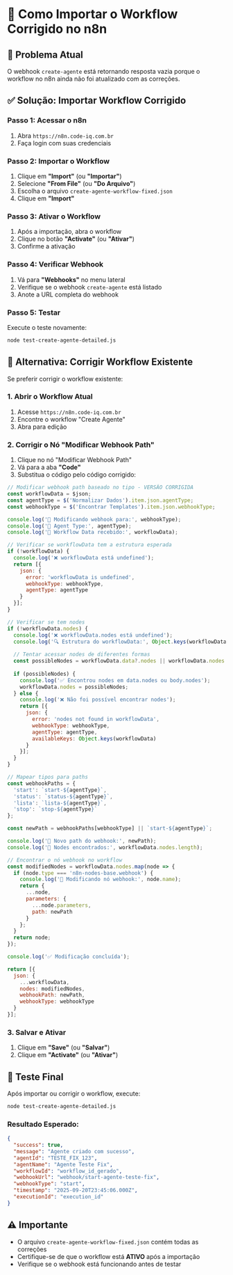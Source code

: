 # 🚀 Como Importar o Workflow Corrigido no n8n

## 🚨 **Problema Atual**
O webhook `create-agente` está retornando resposta vazia porque o workflow no n8n ainda não foi atualizado com as correções.

## ✅ **Solução: Importar Workflow Corrigido**

### **Passo 1: Acessar o n8n**
1. Abra `https://n8n.code-iq.com.br`
2. Faça login com suas credenciais

### **Passo 2: Importar o Workflow**
1. Clique em **"Import"** (ou **"Importar"**)
2. Selecione **"From File"** (ou **"Do Arquivo"**)
3. Escolha o arquivo `create-agente-workflow-fixed.json`
4. Clique em **"Import"**

### **Passo 3: Ativar o Workflow**
1. Após a importação, abra o workflow
2. Clique no botão **"Activate"** (ou **"Ativar"**)
3. Confirme a ativação

### **Passo 4: Verificar Webhook**
1. Vá para **"Webhooks"** no menu lateral
2. Verifique se o webhook `create-agente` está listado
3. Anote a URL completa do webhook

### **Passo 5: Testar**
Execute o teste novamente:
```bash
node test-create-agente-detailed.js
```

## 🔧 **Alternativa: Corrigir Workflow Existente**

Se preferir corrigir o workflow existente:

### **1. Abrir o Workflow Atual**
1. Acesse `https://n8n.code-iq.com.br`
2. Encontre o workflow "Create Agente"
3. Abra para edição

### **2. Corrigir o Nó "Modificar Webhook Path"**
1. Clique no nó "Modificar Webhook Path"
2. Vá para a aba **"Code"**
3. Substitua o código pelo código corrigido:

```javascript
// Modificar webhook path baseado no tipo - VERSÃO CORRIGIDA
const workflowData = $json;
const agentType = $('Normalizar Dados').item.json.agentType;
const webhookType = $('Encontrar Templates').item.json.webhookType;

console.log('🔧 Modificando webhook para:', webhookType);
console.log('🔧 Agent Type:', agentType);
console.log('🔧 Workflow Data recebido:', workflowData);

// Verificar se workflowData tem a estrutura esperada
if (!workflowData) {
  console.log('❌ workflowData está undefined');
  return [{
    json: {
      error: 'workflowData is undefined',
      webhookType: webhookType,
      agentType: agentType
    }
  }];
}

// Verificar se tem nodes
if (!workflowData.nodes) {
  console.log('❌ workflowData.nodes está undefined');
  console.log('🔍 Estrutura do workflowData:', Object.keys(workflowData));
  
  // Tentar acessar nodes de diferentes formas
  const possibleNodes = workflowData.data?.nodes || workflowData.nodes || workflowData.body?.nodes;
  
  if (possibleNodes) {
    console.log('✅ Encontrou nodes em data.nodes ou body.nodes');
    workflowData.nodes = possibleNodes;
  } else {
    console.log('❌ Não foi possível encontrar nodes');
    return [{
      json: {
        error: 'nodes not found in workflowData',
        webhookType: webhookType,
        agentType: agentType,
        availableKeys: Object.keys(workflowData)
      }
    }];
  }
}

// Mapear tipos para paths
const webhookPaths = {
  'start': `start-${agentType}`,
  'status': `status-${agentType}`,
  'lista': `lista-${agentType}`,
  'stop': `stop-${agentType}`
};

const newPath = webhookPaths[webhookType] || `start-${agentType}`;

console.log('🔧 Novo path do webhook:', newPath);
console.log('🔧 Nodes encontrados:', workflowData.nodes.length);

// Encontrar o nó webhook no workflow
const modifiedNodes = workflowData.nodes.map(node => {
  if (node.type === 'n8n-nodes-base.webhook') {
    console.log('🔧 Modificando nó webhook:', node.name);
    return {
      ...node,
      parameters: {
        ...node.parameters,
        path: newPath
      }
    };
  }
  return node;
});

console.log('✅ Modificação concluída');

return [{
  json: {
    ...workflowData,
    nodes: modifiedNodes,
    webhookPath: newPath,
    webhookType: webhookType
  }
}];
```

### **3. Salvar e Ativar**
1. Clique em **"Save"** (ou **"Salvar"**)
2. Clique em **"Activate"** (ou **"Ativar"**)

## 🧪 **Teste Final**

Após importar ou corrigir o workflow, execute:

```bash
node test-create-agente-detailed.js
```

### **Resultado Esperado:**
```json
{
  "success": true,
  "message": "Agente criado com sucesso",
  "agentId": "TESTE_FIX_123",
  "agentName": "Agente Teste Fix",
  "workflowId": "workflow_id_gerado",
  "webhookUrl": "webhook/start-agente-teste-fix",
  "webhookType": "start",
  "timestamp": "2025-09-20T23:45:06.000Z",
  "executionId": "execution_id"
}
```

## ⚠️ **Importante**

- O arquivo `create-agente-workflow-fixed.json` contém todas as correções
- Certifique-se de que o workflow está **ATIVO** após a importação
- Verifique se o webhook está funcionando antes de testar
